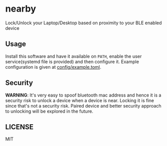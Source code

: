 # nearby

Lock/Unlock your Laptop/Desktop based on proximity to your BLE enabled device

## Usage

Install this software and have it available on `PATH`, enable the user
service(systemd file is provided) and then configure it. Example configuration
is given at [config/example.toml](config/example.toml).

## Security

**WARNING**: It's very easy to spoof bluetooth mac address and hence it is a
security risk to unlock a device when a device is near. Locking it is fine since
that's not a security risk. Paired device and better security approach to
unlocking will be explored in the future.

## LICENSE

MIT
